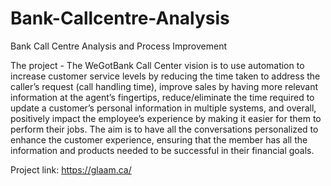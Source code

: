 # Bank-Callcentre-Analysis
Bank Call Centre Analysis and Process Improvement


The project - The WeGotBank Call Center vision is to use automation to increase customer service levels by reducing the time taken to address the caller’s request (call handling time), improve sales by having more relevant information at the agent’s fingertips, reduce/eliminate the time required to update a customer’s personal information in multiple systems, and overall, positively impact the employee’s experience by making it easier for them to perform their jobs.
The aim is to have all the conversations personalized to enhance the customer experience, ensuring that the member has all the information and products needed to be successful in their financial goals.

Project link: https://glaam.ca/
